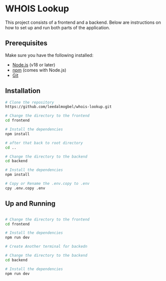 # WHOIS Lookup

This project consists of a frontend and a backend. Below are instructions on how to set up and run both parts of the application.

## Prerequisites

Make sure you have the following installed:

- [Node.js](https://nodejs.org/) (v18 or later)
- [npm](https://www.npmjs.com/) (comes with Node.js)
- [Git](https://git-scm.com/)

## Installation

```sh
# Clone the repository
https://github.com/leedalmogbel/whois-lookup.git

# Change the directory to the frontend
cd frontend

# Install the dependencies
npm install

# after that back to root directory
cd ..

# Change the directory to the backend
cd backend

# Install the dependencies
npm install

# Copy or Rename the .env.copy to .env
cpy .env.copy .env
```

## Up and Running
```sh

# Change the directory to the frontend
cd frontend

# Install the dependencies
npm run dev

# Create Another terminal for backedn

# Change the directory to the backend
cd backend

# Install the dependencies
npm run dev
```


